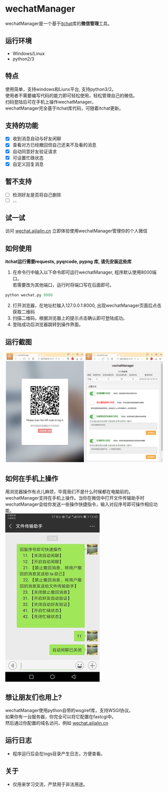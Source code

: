 # wechatManager

wechatManager是一个基于[itchat](https://github.com/littlecodersh/ItChat/blob/master/README.md)库的**微信管理**工具。


## 运行环境
- Windows/Linux
- python2/3

## 特点
使用简单，支持windows和Liunx平台, 支持python3/2。  
使用者不需要编写代码的能力即可轻松使用，轻松管理自己的微信。  
扫码登陆后可在手机上操作wechatManager。  
wechatManager完全基于itchat库代码，可随着itchat更新。  

## 支持的功能
- [x] 收到消息自动与好友闲聊
- [x] 查看对方已经撤回但自己还来不及看的消息
- [x] 自动同意好友验证请求
- [x] 可设置忙碌状态
- [x] 自定义回复消息

## 暂不支持
- [ ] 检测好友是否将自己删除
- [ ] ...

## 试一试

访问 [wechat.aijialin.cn](wechat.aijialin.cn) 立即体验使用wechatManager管理你的个人微信

## 如何使用
**itchat运行需要requests, pyqrcode, pypng 库, 请先安装这些库**  
1. 在命令行中输入以下命令即可运行wechatManager, 程序默认使用8000端口。  
若需要改为其他端口，运行时将端口写在后面即可。  

```python
python wechat.py 8000   
```
2. 打开浏览器，在地址栏输入127.0.0.1:8000, 出现wechatManager页面后点击获取二维码  
3. 扫描二维码，根据浏览器上的提示点击确认即可登陆成功。  
4. 登陆成功后浏览器跳转到操作界面。  

## 运行截图

![截图](./imgs/run.png)

## 如何在手机上操作
用浏览器操作有点儿麻烦，毕竟我们不是什么时候都在电脑前的。  
wechatManager支持在手机上操作。当你在微信中打开文件传输助手时  
wechatManager会给你发送一些操作快捷指令，输入对应序号即可操作相应功能。  
![截图](./imgs/phone.png)


## 想让朋友们也用上?
wechatManager使用python自带的wsgiref库，支持WSGI协议。  
如果你有一台服务器，你完全可以将它配置在fastcgi中。    
然后通过你配置的域名访问，例如 [wechat.aijialin.cn](wechat.aijialin.cn)

## 运行日志
- 程序运行后会在logs目录产生日志，方便查看。

## 关于
- 仅用来学习交流，严禁用于非法用途。


